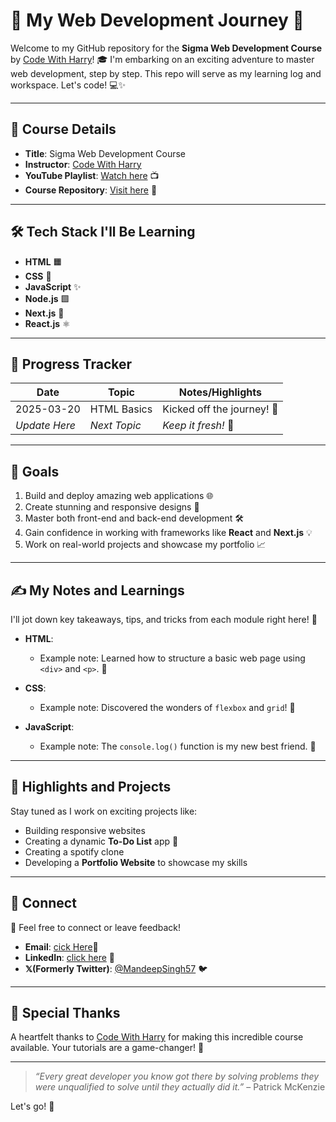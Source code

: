 # 🌟 My Web Development Journey 🚀

Welcome to my GitHub repository for the **Sigma Web Development Course** by [Code With Harry](https://youtube.com/playlist?list=PLu0W_9lII9agq5TrH9XLIKQvv0iaF2X3w&si=R132yp8M-VtyEhdm)! 🎓 I'm embarking on an exciting adventure to master web development, step by step. This repo will serve as my learning log and workspace. Let's code! 💻✨

---

## 📖 Course Details

- **Title**: Sigma Web Development Course
- **Instructor**: [Code With Harry](https://github.com/CodeWithHarry)
- **YouTube Playlist**: [Watch here](https://youtube.com/playlist?list=PLu0W_9lII9agq5TrH9XLIKQvv0iaF2X3w&si=R132yp8M-VtyEhdm) 📺
- **Course Repository**: [Visit here](https://github.com/CodeWithHarry/Sigma-Web-Dev-Course) 📂

---

## 🛠️ Tech Stack I'll Be Learning

- **HTML** 🟧
- **CSS** 🎨
- **JavaScript** ✨
- **Node.js** 🟩
- **Next.js** 🔗
- **React.js** ⚛️

---

## 📅 Progress Tracker

| **Date**     | **Topic**             | **Notes/Highlights**                 |
|--------------|-----------------------|---------------------------------------|
| 2025-03-20   | HTML Basics           | Kicked off the journey! 🧱           |
| _Update Here_| _Next Topic_          | _Keep it fresh!_ 🌟                  |

---

## 🚀 Goals

1. Build and deploy amazing web applications 🌐
2. Create stunning and responsive designs 🎨
3. Master both front-end and back-end development 🛠️
4. Gain confidence in working with frameworks like **React** and **Next.js** 💡
5. Work on real-world projects and showcase my portfolio 📈

---

## ✍️ My Notes and Learnings

I'll jot down key takeaways, tips, and tricks from each module right here! 📝

- **HTML**: 
  - Example note: Learned how to structure a basic web page using `<div>` and `<p>`. 🧩

- **CSS**: 
  - Example note: Discovered the wonders of `flexbox` and `grid`! 🎨

- **JavaScript**: 
  - Example note: The `console.log()` function is my new best friend. 📜

---

## 📸 Highlights and Projects

Stay tuned as I work on exciting projects like:
- Building responsive websites
- Creating a dynamic **To-Do List** app 📝
- Creating a spotify clone
- Developing a **Portfolio Website** to showcase my skills

---

## 💬 Connect

🌟 Feel free to connect or leave feedback!
- **Email**: [cick Here](mandeepsingh19092003@gmail.com)📧
- **LinkedIn**: [click here](https://www.linkedin.com/in/mandeepsingh19092003/) 🔗
- **𝕏(Formerly Twitter)**: [@MandeepSingh57](https://x.com/MandeepSingh57) 🐦

---

## 🌈 Special Thanks

A heartfelt thanks to [Code With Harry](https://github.com/CodeWithHarry) for making this incredible course available. Your tutorials are a game-changer! 🙏

---

> _“Every great developer you know got there by solving problems they were unqualified to solve until they actually did it.”_ – Patrick McKenzie

Let's go! 🚀